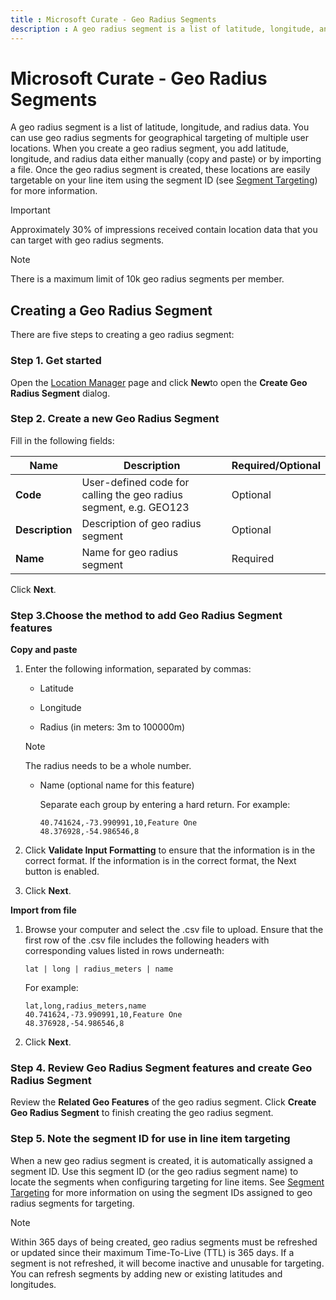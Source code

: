 ```yaml
---
title : Microsoft Curate - Geo Radius Segments
description : A geo radius segment is a list of latitude, longitude, and radius data.
---
```



#  Microsoft Curate - Geo Radius Segments

A geo radius segment is a list of latitude, longitude, and radius data.
You can use geo radius segments for geographical targeting of multiple
user locations. When you create a geo radius segment, you add latitude,
longitude, and radius data either manually (copy and paste) or by
importing a file. Once the geo radius segment is created, these
locations are easily targetable on your line item using the segment ID
(see [Segment Targeting](segment-targeting.md)) for more information.

> [!IMPORTANT]
> Approximately 30% of impressions received contain location data that you can target with geo radius segments.

> [!NOTE]
> There is a maximum limit of 10k geo radius segments per member.

## Creating a Geo Radius Segment

There are five steps to creating a geo radius segment:

### Step 1. Get started

Open the [Location Manager](location-manager.md) page
and click **New**to open the **Create Geo Radius Segment** dialog.

### Step 2. Create a new Geo Radius Segment

Fill in the following fields:

| Name        | Description                                                       | Required/Optional |
|-------------|-------------------------------------------------------------------|-------------------|
| **Code**        | User-defined code for calling the geo radius segment, e.g. GEO123 | Optional          |
|**Description** | Description of geo radius segment                                 | Optional          |
| **Name**        | Name for geo radius segment                                       | Required          |

Click **Next**.

### Step 3.Choose the method to add Geo Radius Segment features

**Copy and paste**

1. Enter the following information, separated by commas:
    - Latitude

    - Longitude

    - Radius (in meters: 3m to 100000m)

   > [!NOTE]
   > The radius needs to be a whole number.

    - Name (optional name for this feature)

      Separate each group by entering a hard return. For example:

      ``` 
      40.741624,-73.990991,10,Feature One  
      48.376928,-54.986546,8  
      ```
1. Click **Validate Input Formatting** to
    ensure that the information is in the correct format. If the
    information is in the correct format, the
    Next button is enabled.
1. Click **Next**.

**Import from file**

1. Browse your computer and select the .csv file to upload. Ensure that
    the first row of the .csv file includes the following headers with
    corresponding values listed in rows underneath:

    ``` 
    lat | long | radius_meters | name 
    ```

    For example:

    ``` 
    lat,long,radius_meters,name  
    40.741624,-73.990991,10,Feature One  
    48.376928,-54.986546,8 
    ```

1. Click **Next**.

### Step 4. Review Geo Radius Segment features and create Geo Radius Segment

Review the **Related Geo Features** of the geo radius segment. Click **Create Geo Radius Segment** to finish creating the geo radius segment.

### Step 5. Note the segment ID for use in line item targeting

When a new geo radius segment is created, it is automatically assigned a
segment ID. Use this segment ID (or the geo radius segment name) to
locate the segments when configuring targeting for line items. See [Segment Targeting](segment-targeting.md) for more information on using the segment IDs assigned to geo radius segments for targeting.

> [!NOTE]
> Within 365 days of being created, geo radius segments must be refreshed or updated since their maximum Time-To-Live (TTL) is 365 days. If a segment is not refreshed, it will become inactive and unusable for targeting. You can refresh segments by adding new or existing latitudes and longitudes.
